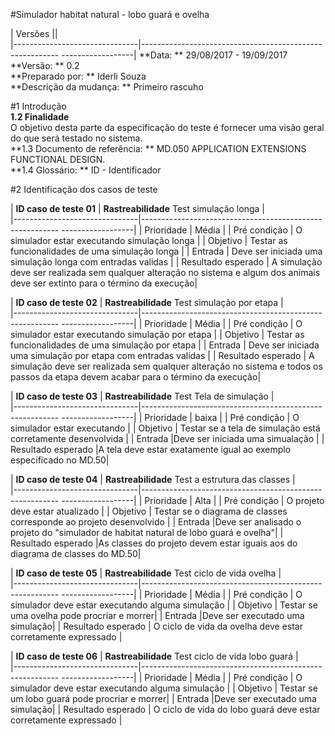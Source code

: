 #Simulador habitat natural - lobo guará e ovelha 

| Versões                  ||  
|-------------------------------|--------------------------------------------------------- ------------------|
**Data: **  29/08/2017  -  19/09/2017     
**Versão:  **   0.2   
**Preparado por:  **  Iderli Souza  
**Descrição da mudança:  **    Primeiro rascuho  
         
#1 Introdução     
**1.2 Finalidade**  
O objetivo desta parte da especificação do teste é fornecer uma visão geral do que será testado no sistema.  
**1.3 Documento de referência: ** MD.050 APPLICATION EXTENSIONS FUNCTIONAL DESIGN.  
**1.4 Glossário: ** ID - Identificador  

#2 Identificação dos casos de teste  

| **ID caso de teste 01**                  | **Rastreabilidade** Test simulação longa |  
|-------------------------------|--------------------------------------------------------- ------------------|
| Prioridade                    |  Média                                          |
| Pré condição             | O simulador estar executando simulação longa                         | 
| Objetivo                   |    Testar as funcionalidades de uma simulação longa |
| Entrada            | Deve ser iniciada uma simulação longa com entradas validas | 
| Resultado esperado             | A simulação deve ser realizada sem qualquer alteração no sistema e algum dos animais deve ser extinto para o término da execução| 

| **ID caso de teste 02**                  | **Rastreabilidade** Test simulação por etapa |  
|-------------------------------|--------------------------------------------------------- ------------------|
| Prioridade                    |  Média                                          |
| Pré condição             | O simulador estar executando simulação por etapa                         |
| Objetivo                   |    Testar as funcionalidades de uma simulação por etapa | 
| Entrada            | Deve ser iniciada uma simulação por etapa com entradas validas | 
| Resultado esperado             | A simulação deve ser realizada sem qualquer alteração no sistema e todos os passos da etapa devem acabar para o término da execução| 

| **ID caso de teste 03**                  | **Rastreabilidade** Test Tela de simulação |  
|-------------------------------|--------------------------------------------------------- ------------------|
| Prioridade                    |  baixa                                          |
| Pré condição             | O simulador estar executando                        |
| Objetivo                   |    Testar se a tela de simulação está corretamente desenvolvida | 
| Entrada            |Deve ser iniciada uma simualação | 
| Resultado esperado             |A tela deve estar exatamente igual ao exemplo especificado no MD.50| 

| **ID caso de teste 04**                  | **Rastreabilidade** Test a estrutura das classes |  
|-------------------------------|--------------------------------------------------------- ------------------|
| Prioridade                    |  Alta                                          |
| Pré condição             | O projeto deve estar atualizado                        |
| Objetivo                   |   Testar se o diagrama de classes corresponde ao projeto desenvolvido | 
| Entrada            |Deve ser analisado o projeto do "simulador de habitat natural de lobo guará e ovelha"| 
| Resultado esperado             |As classes do projeto devem estar iguais aos do diagrama de classes do MD.50|

| **ID caso de teste 05**                  | **Rastreabilidade** Test ciclo de vida ovelha |  
|-------------------------------|--------------------------------------------------------- ------------------|
| Prioridade                    |  Média                                         |
| Pré condição             | O simulador deve estar executando alguma simulação                       |
| Objetivo                   |   Testar se uma ovelha pode procriar e morrer| 
| Entrada            |Deve ser executado uma simulação| 
| Resultado esperado             | O ciclo de vida da ovelha deve estar corretamente expressado |


| **ID caso de teste 06**                  | **Rastreabilidade** Test ciclo de vida lobo guará |  
|-------------------------------|--------------------------------------------------------- ------------------|
| Prioridade                    |  Média                                         |
| Pré condição             | O simulador deve estar executando alguma simulação                       |
| Objetivo                   |   Testar se um lobo guará pode procriar e morrer| 
| Entrada            |Deve ser executado uma simulação| 
| Resultado esperado             | O ciclo de vida do lobo guará deve estar corretamente expressado |